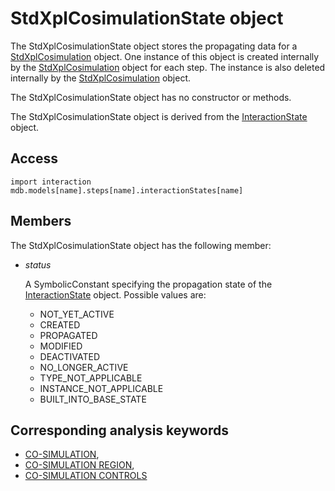 # StdXplCosimulationState object

The StdXplCosimulationState object stores the propagating data for a [StdXplCosimulation](https://help.3ds.com/2022/english/DSSIMULIA_Established/SIMACAEKERRefMap/simaker-c-stdxplcosimulationpyc.htm?ContextScope=all) object. One instance of this object is created internally by the [StdXplCosimulation](https://help.3ds.com/2022/english/DSSIMULIA_Established/SIMACAEKERRefMap/simaker-c-stdxplcosimulationpyc.htm?ContextScope=all) object for each step. The instance is also deleted internally by the [StdXplCosimulation](https://help.3ds.com/2022/english/DSSIMULIA_Established/SIMACAEKERRefMap/simaker-c-stdxplcosimulationpyc.htm?ContextScope=all) object.

The StdXplCosimulationState object has no constructor or methods.

The StdXplCosimulationState object is derived from the [InteractionState](https://help.3ds.com/2022/english/DSSIMULIA_Established/SIMACAEKERRefMap/simaker-c-interactionstatepyc.htm?ContextScope=all) object.

## Access

```
import interaction
mdb.models[name].steps[name].interactionStates[name]
```

## Members

The StdXplCosimulationState object has the following member:

- *status*

  A SymbolicConstant specifying the propagation state of the [InteractionState](https://help.3ds.com/2022/english/DSSIMULIA_Established/SIMACAEKERRefMap/simaker-c-interactionstatepyc.htm?ContextScope=all) object. Possible values are:

  - NOT_YET_ACTIVE
  - CREATED
  - PROPAGATED
  - MODIFIED
  - DEACTIVATED
  - NO_LONGER_ACTIVE
  - TYPE_NOT_APPLICABLE
  - INSTANCE_NOT_APPLICABLE
  - BUILT_INTO_BASE_STATE



## Corresponding analysis keywords

- [CO-SIMULATION](https://help.3ds.com/2022/english/DSSIMULIA_Established/SIMACAEKEYRefMap/simakey-r-co-simulation.htm?ContextScope=all#simakey-r-co-simulation),
- [CO-SIMULATION REGION](https://help.3ds.com/2022/english/DSSIMULIA_Established/SIMACAEKEYRefMap/simakey-r-co-simulationregion.htm?ContextScope=all#simakey-r-co-simulationregion),
- [CO-SIMULATION CONTROLS](https://help.3ds.com/2022/english/DSSIMULIA_Established/SIMACAEKEYRefMap/simakey-r-co-simulationcontrols.htm?ContextScope=all#simakey-r-co-simulationcontrols)